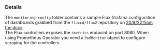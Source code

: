 ### Details
The `monitoring-config` folder contains a sample Flux Grafana configuration of dashboards grabbed from the `fluxcd/flux2` repository on [20/9/22 from the docs](https://fluxcd.io/flux/guides/monitoring/). <br />
The Flux controllers exposes the `/metrics` endpoint on port 8080. When using Prometheus Operator you need a `PodMonitor` object to configure scraping for the controllers.